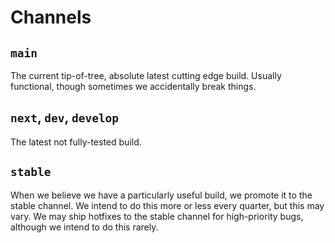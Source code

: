 # Channels

## `main`

The current tip-of-tree, absolute latest cutting edge build. Usually functional, though sometimes we accidentally break things.

## `next`, `dev`, `develop`

The latest not fully-tested build.

## `stable`

When we believe we have a particularly useful build, we promote it to the stable channel.
We intend to do this more or less every quarter, but this may vary. We may ship hotfixes
to the stable channel for high-priority bugs, although we intend to do this rarely.
